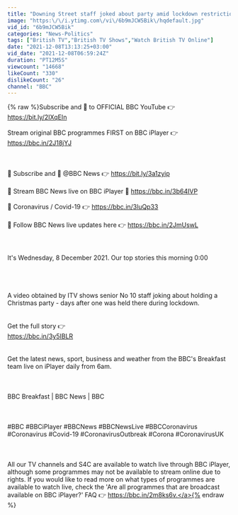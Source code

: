 ```yaml
---
title: "Downing Street staff joked about party amid lockdown restrictions @BBC News live 🔴 BBC"
image: "https:\/\/i.ytimg.com\/vi\/6b9mJCW5Bik\/hqdefault.jpg"
vid_id: "6b9mJCW5Bik"
categories: "News-Politics"
tags: ["British TV","British TV Shows","Watch British TV Online"]
date: "2021-12-08T13:13:25+03:00"
vid_date: "2021-12-08T06:59:24Z"
duration: "PT12M5S"
viewcount: "14668"
likeCount: "330"
dislikeCount: "26"
channel: "BBC"
---
```

{% raw %}Subscribe and 🔔 to OFFICIAL BBC YouTube 👉 <a rel="nofollow" target="blank" href="https://bit.ly/2IXqEIn">https://bit.ly/2IXqEIn</a><br /><br />Stream original BBC programmes FIRST on BBC iPlayer 👉 <a rel="nofollow" target="blank" href="https://bbc.in/2J18jYJ">https://bbc.in/2J18jYJ</a><br /><br /><br /><br />🔘 Subscribe and 🔔 @BBC News 👉 <a rel="nofollow" target="blank" href="https://bit.ly/3a1zyip">https://bit.ly/3a1zyip</a><br /><br />🔘 Stream BBC News live on BBC iPlayer 🔴 <a rel="nofollow" target="blank" href="https://bbc.in/3b64IVP">https://bbc.in/3b64IVP</a><br /><br />🔘 Coronavirus / Covid-19 👉 <a rel="nofollow" target="blank" href="https://bbc.in/3luQp33">https://bbc.in/3luQp33</a><br /><br />🔘 Follow BBC News live updates here 👉 <a rel="nofollow" target="blank" href="https://bbc.in/2JmUswL">https://bbc.in/2JmUswL</a><br /><br /><br /><br />It's Wednesday, 8 December 2021. Our top stories this morning 0:00<br /><br /><br /><br /><br />A video obtained by ITV shows senior No 10 staff joking about holding a Christmas party - days after one was held there during lockdown.<br /><br /><br />Get the full story 👉 <br /><a rel="nofollow" target="blank" href="https://bbc.in/3y5IBLR">https://bbc.in/3y5IBLR</a><br /><br /><br />Get the latest news, sport, business and weather from the BBC's Breakfast team live on iPlayer daily from 6am.<br /><br /><br /><br />BBC Breakfast | BBC News | BBC<br /><br /><br /><br />#BBC #BBCiPlayer #BBCNews #BBCNewsLive #BBCCoronavirus #Coronavirus #Covid-19 #CoronavirusOutbreak #Corona #CoronavirusUK<br /><br /><br /><br />All our TV channels and S4C are available to watch live through BBC iPlayer, although some programmes may not be available to stream online due to rights. If you would like to read more on what types of programmes are available to watch live, check the 'Are all programmes that are broadcast available on BBC iPlayer?' FAQ 👉 <a rel="nofollow" target="blank" href="https://bbc.in/2m8ks6v.">https://bbc.in/2m8ks6v.</a>{% endraw %}
